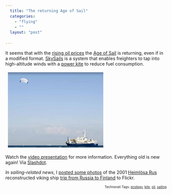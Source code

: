 ```yaml
---
  title: "The returning Age of Sail"
  categories: 
    - "flying"
    - ""
  layout: "post"

---
```

It seems that with the <a href="http://en.wikipedia.org/wiki/Peak_oil">rising oil prices</a> the <a href="http://en.wikipedia.org/wiki/Age_of_Sail">Age of Sail</a> is returning, even if in a modified format. <a href="http://www.skysails.info/index.php?L=1">SkySails</a> is a system that enables freighters to tap into high-altitude winds with a <a href="http://en.wikipedia.org/wiki/Power_kite">power kite</a> to reduce fuel consumption.

<img src="/files/skysail.png" height="235" width="298" border="0" hspace="8" vspace="4" alt="SkySail" title="SkySail" />

Watch the <a href="http://s2.streamingfarm.tv/streamingfarm/skysails_clips/20070823_SkySails_Erklaerfilm_e03_768k.wmv">video presentation</a> for more information. Everything old is new again! Via <a href="http://hardware.slashdot.org/hardware/07/11/26/1925210.shtml">Slashdot</a>.

<em>In sailing-related news</em>, I <a href="http://www.flickr.com/photos/bergie/sets/72157603284046477/">posted some photos</a> of the 2001 <a href="http://www.qnet.fi/rus-project/">Heimlösa Rus</a> reconstructed viking ship <a href="http://www.qnet.fi/rus-project/voyage2001engl.html">trip from Russia to Finland</a> to Flickr.

<!-- technorati tags start --><p style="text-align:right;font-size:10px;">Technorati Tags: <a href="http://www.technorati.com/tag/ecology" rel="tag">ecology</a>, <a href="http://www.technorati.com/tag/kite" rel="tag">kite</a>, <a href="http://www.technorati.com/tag/oil" rel="tag">oil</a>, <a href="http://www.technorati.com/tag/sailing" rel="tag">sailing</a></p><!-- technorati tags end -->